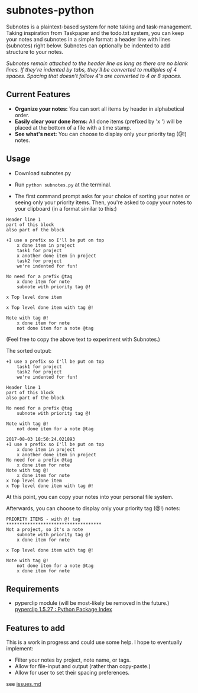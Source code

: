 # subnotes-python

Subnotes is a plaintext-based system for note taking and task-management. Taking inspiration from Taskpaper and the todo.txt system, you can keep your notes and subnotes in a simple format: a header line with lines (subnotes) right below. Subnotes can optionally be indented to add structure to your notes.

*Subnotes remain attached to the header line as long as there are no blank lines. If they're indented by tabs, they'll be converted to multiples of 4 spaces. Spacing that doesn't follow 4's are converted to 4 or 8 spaces.*

## Current Features
* **Organize your notes:** You can sort all items by header in alphabetical order.
* **Easily clear your done items:** All done items (prefixed by 'x ') will be placed at the bottom of a file with a time stamp.
* **See what's next:** You can choose to display only your priority tag (@!) notes.

## Usage

* Download subnotes.py

* Run `python subnotes.py` at the terminal.

* The first command prompt asks for your choice of sorting your notes or seeing only your priority items. Then, you're asked to copy your notes to your clipboard (in a format similar to this:)
```
Header line 1
part of this block
also part of the block

+I use a prefix so I'll be put on top
    x done item in project
    task1 for project
    x another done item in project
    task2 for project
    we're indented for fun!

No need for a prefix @tag
    x done item for note
    subnote with priority tag @!

x Top level done item

x Top level done item with tag @!

Note with tag @!
    x done item for note
    not done item for a note @tag
```
(Feel free to copy the above text to experiment with Subnotes.)

The sorted output:
```
+I use a prefix so I'll be put on top
    task1 for project
    task2 for project
    we're indented for fun!

Header line 1
part of this block
also part of the block

No need for a prefix @tag
    subnote with priority tag @!

Note with tag @!
    not done item for a note @tag

2017-08-03 18:50:24.021893
+I use a prefix so I'll be put on top
    x done item in project
    x another done item in project
No need for a prefix @tag
    x done item for note
Note with tag @!
    x done item for note
x Top level done item
x Top level done item with tag @!
```
At this point, you can copy your notes into your personal file system.

Afterwards, you can choose to display only your priority tag (@!) notes:
```
PRIORITY ITEMS - with @! tag
************************************
Not a project, so it's a note
    subnote with priority tag @!
    x done item for note

x Top level done item with tag @!

Note with tag @!
    not done item for a note @tag
    x done item for note
```

## Requirements
* pyperclip module (will be most-likely be removed in the future.) [pyperclip 1.5.27 : Python Package Index](https://pypi.python.org/pypi/pyperclip)

## Features to add
This is a work in progress and could use some help. I hope to eventually implement:

* Filter your notes by project, note name, or tags.
* Allow for file-input and output (rather than copy-paste.)
* Allow for user to set their spacing preferences.

see [issues.md](https://github.com/scraggo/subnotes-python/blob/master/issues.md)